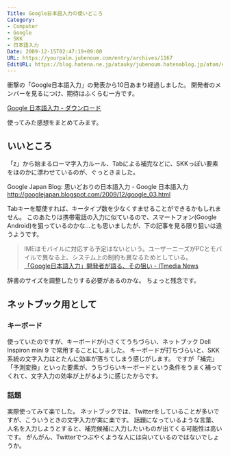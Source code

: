 ```yaml
---
Title: Google日本語入力の使いどころ
Category:
- Computer
- Google
- SKK
- 日本語入力
Date: 2009-12-15T02:47:19+09:00
URL: https://yourpalm.jubenoum.com/entry/archives/1167
EditURL: https://blog.hatena.ne.jp/atauky/jubenoum.hatenablog.jp/atom/entry/6653458415120884975
---
```


衝撃の「Google日本語入力」の発表から10日あまり経過しました。
開発者のメンバーを見るにつけ、期待はふくらむ一方です。

<a href="http://www.google.com/intl/ja/ime/" title="Google 日本語入力はシンプルで高速な Windows と Mac OS X 用の日本語入力ソフトウェアです。インターネットに最適化された、豊富な語彙数と入力サジェストによる快適な日本語入力を提供します。">Google 日本語入力 - ダウンロード</a>

使ってみた感想をまとめてみます。

<h2>いいところ</h2>

「z」から始まるローマ字入力ルール、Tabによる補完などに、SKKっぽい要素をほのかに漂わせているのが、ぐっときました。

Google Japan Blog: 思いどおりの日本語入力 - Google 日本語入力
<a href="http://googlejapan.blogspot.com/2009/12/google_03.html" title="Google Japan Blog: 思いどおりの日本語入力 - Google 日本語入力">http://googlejapan.blogspot.com/2009/12/google_03.html</a>

Tabキーを駆使すれば、キータイプ数を少なくすませることができるかもしれません。
このあたりは携帯電話の入力に似ているので、スマートフォン(Google Android)を狙っているのかな…とも思いましたが、下の記事を見る限り狙いは違うようです。

<blockquote cite="http://www.itmedia.co.jp/news/articles/0912/07/news099.html" title="「Google日本語入力」開発者が語る、その狙い - ITmedia News"><p>IMEはモバイルに対応する予定はないという。ユーザーニーズがPCとモバイルで異なる上、システム上の制約も異なるためとしている。
<br /><a href="http://www.itmedia.co.jp/news/articles/0912/07/news099.html" title="「Google日本語入力」開発者が語る、その狙い - ITmedia News">「Google日本語入力」開発者が語る、その狙い - ITmedia News</a><br /></p></blockquote>

辞書のサイズを調整したりする必要があるのかな。
ちょっと残念です。

<h2>ネットブック用として</h2>
<h3>キーボード</h3>
使っていたのですが、キーボードが小さくてうちづらい、ネットブック Dell Inspiron mini 9 で常用することにしました。
キーボードが打ちづらいと、SKK系統の文字入力はとたんに効率が落ちてしまう感じがします。
ですが「補完」「予測変換」といった要素が、うちづらいキーボードという条件をうまく補ってくれて、文字入力の効率が上がるように感じたからです。

<h3>話題</h3>
実際使ってみて楽でした。
ネットブックでは、Twitterをしていることが多いですが、こういうときの文字入力が実に楽です。
話題になっているような言葉、人名を入力しようとすると、補完候補に入力したいものが出てくる可能性は高いです。
がんがん、Twitterでつぶやくような人には向いているのではないでしょうか。
